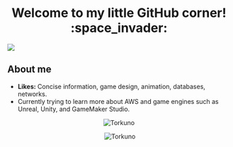 <h1 align="center">Welcome to my little GitHub corner! :space_invader:</h1>

![](https://komarev.com/ghpvc/?username=Torkuno&label=Visitors)

## About me
- **Likes:** Concise information, game design, animation, databases, networks.
- Currently trying to learn more about AWS and game engines such as Unreal, Unity, and GameMaker Studio.

<div class="stats" align="center">
<p><img src="https://github-readme-stats.vercel.app/api/top-langs?username=Torkuno&show_icons=true&locale=en&layout=compact&theme=algolia" alt="Torkuno"/></p>
<p>&nbsp;<img src="https://github-readme-stats.vercel.app/api?username=Torkuno&show_icons=true&locale=en&theme=algolia" alt="Torkuno"/></p>
</div>
